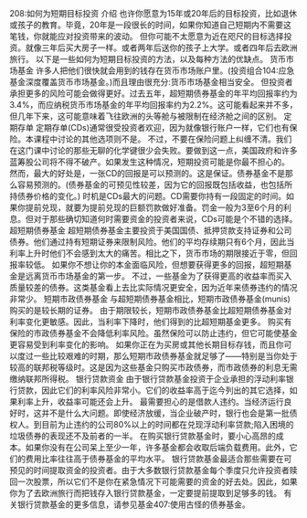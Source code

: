 208:如何为短期目标投资
介绍
也许你愿意为15年或20年后的目标投资，比如退休或孩子的教育。毕竟，20年是一段很长的时间，如果你知道自己短期内不需要这笔钱，你就能应对投资带来的波动。
但你可能不太愿意为近在咫尺的目标选择投资。就像三年后买大房子一样。或者两年后送你的孩子上大学。或者四年后去欧洲旅行。
以下是一些如何为短期目标投资的方法，以及每种方法的优缺点。
货币市场基金
许多人把他们很快就会用到的钱存在货币市场账户里。(投资组合104:应急基金深度覆盖货币市场基金。)而且理由很充分:货币市场基金相当安全。
但投资者承担更多的风险可能会做得更好。过去五年，超短期债券基金的年平均回报率约为3.4%，而应纳税货币市场基金的年平均回报率约为2.2%。这可能看起来并不多，但几年下来，这可能意味着飞往欧洲的头等舱与被限制在经济舱之间的区别。
定期存单
定期存单(CDs)通常很受投资者欢迎，因为就像银行账户一样，它们也有保险。本课程中讨论的其他选项则不是。
不过，不要在保险问题上纠缠不清。我们在这门课中讨论的那些无聊的化学键很少会失败。要做到这一点，美国政府和许多蓝筹股公司将不得不破产。如果发生这种情况，短期投资可能是你最不担心的。
然而，最大的好处是，一张CD的回报是可以预测的。这是保证。债券基金不是那么容易预测的。(债券基金的可预见性较差，因为它的回报既包括收益，也包括所持债券价格的变化。)
时机是CDs最大的问题。CD需要你持有一段固定的时间。如果你提前兑现，就要为提前兑现的巨额罚款做好准备。罚金一般为3至6个月的利息。但对于那些确切知道何时需要资金的投资者来说，CDs可能是个不错的选择。
超短期债券基金
超短期债券基金主要投资于美国国债、抵押贷款支持证券和公司债券。他们通过持有短期证券来限制风险。他们的平均存续期只有6个月，因此当利率上升时他们不会感到太大的痛苦。相比之下，货币市场的期限接近于零，但回报率较低。
如果你不想让你的本金面临风险，但想要获得更多的回报，超短期基金是远离货币市场基金的第一步。
不过，一些基金为了获得更高的收益率而买入质量较差的债券。这类基金看上去比实际情况更安全，因为近年来债券违约的情况非常少。
短期市政债券基金
与超短期债券基金相比，短期市政债券基金(munis)购买的是较长期的证券。
由于期限较长，短期市政债券基金比超短期债券基金对利率变化更敏感。因此，当利率下降时，他们得到的比超短期基金更多。
购买有保险的市政债券基金不会降低利率风险。虽然保险可以防止违约，但它可能使基金更容易受到利率变化的影响。
如果你正在为买房或其他长期目标存钱，而且你可以度过一些比较艰难的时期，那么短期市政债券基金就足够了——特别是当你处于较高的联邦税等级时。这是因为这些基金只购买市政债券，而市政债券的利息无需缴纳联邦所得税。
银行贷款资金
由于银行贷款基金投资于企业承担的浮动利率银行贷款，因此它们的利率风险非常小。它们的收益率高于迄今列出的其它选择，如果利率上升，收益率可能还会上升。
最需要担心的是借款人违约。当经济运行良好时，这并不是什么大问题。即使经济放缓，当企业破产时，银行也会是第一批债权人。到目前为止违约的公司80%以上的时间都在兑现浮动利率贷款;陷入困境的垃圾债券的表现还不及前者的一半。
在购买银行贷款基金时，要小心高昂的成本。如果你没有在公司呆上至少一年，许多基金都会收取后端负载费用。此外，它们的费用比率往往高于债券基金的平均水平。
银行贷款基金最适合那些需要在可预见的时间提取资金的投资者。由于大多数银行贷款基金每个季度只允许投资者赎回一次股票，所以它们不是你在紧急情况下可能需要的资金的好去处。因此，如果你为了去欧洲旅行而把钱存入银行贷款基金，一定要提前提取到足够多的钱。
有关银行贷款基金的更多信息，请参见基金407:使用古怪的债券基金。
